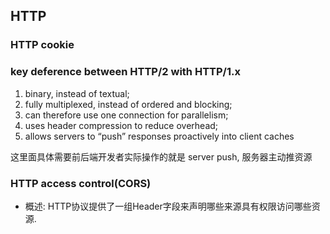 ## HTTP

### HTTP cookie

### key deference between HTTP/2 with HTTP/1.x

  1. binary, instead of textual;
  2. fully multiplexed, instead of ordered and blocking;
  3. can therefore use one connection for parallelism;
  4. uses header compression to reduce overhead;
  5. allows servers to “push” responses proactively into client caches

  这里面具体需要前后端开发者实际操作的就是 server push, 服务器主动推资源

### HTTP access control(CORS)
- 概述: HTTP协议提供了一组Header字段来声明哪些来源具有权限访问哪些资源.
